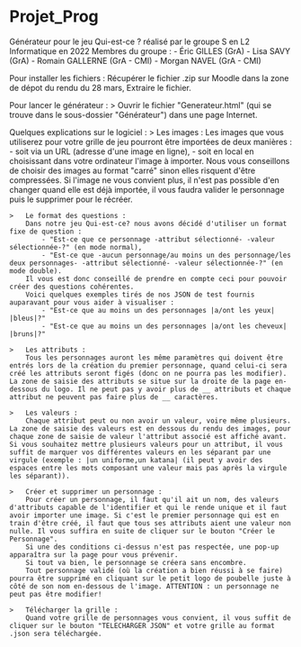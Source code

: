 # Projet_Prog
Générateur pour le jeu Qui-est-ce ? réalisé par le groupe S en L2 Informatique en 2022
Membres du groupe :
    - Éric GILLES (GrA)
    - Lisa SAVY (GrA)
    - Romain GALLERNE (GrA - CMI)
    - Morgan NAVEL (GrA - CMI)

Pour installer les fichiers :
    Récupérer le fichier .zip sur Moodle dans la zone de dépot du rendu du 28 mars,
    Extraire le fichier.

Pour lancer le générateur : 
    >   Ouvrir le fichier "Generateur.html" (qui se trouve dans le sous-dossier "Générateur") dans une page Internet.

Quelques explications sur le logiciel :
    >   Les images :
        Les images que vous utiliserez pour votre grille de jeu pourront être importées de deux manières :
            - soit via un URL (adresse d'une image en ligne),
            - soit en local en choisissant dans votre ordinateur l'image à importer.
        Nous vous conseillons de choisir des images au format "carré" sinon elles risquent d'être compressées. Si l'image ne vous convient plus, il n'est pas possible d'en changer quand elle est déjà importée, il vous faudra valider le personnage puis le supprimer pour le récréer.

    >   Le format des questions :
        Dans notre jeu Qui-est-ce? nous avons décidé d'utiliser un format fixe de question :
            - "Est-ce que ce personnage -attribut sélectionné- -valeur sélectionnée-?" (en mode normal),
            - "Est-ce que -aucun personnage/au moins un des personnage/les deux personnages- -attribut sélectionné- -valeur sélectionnée-?" (en mode double).
        Il vous est donc conseillé de prendre en compte ceci pour pouvoir créer des questions cohérentes.
        Voici quelques exemples tirés de nos JSON de test fournis auparavant pour vous aider à visualiser :
            - "Est-ce que au moins un des personnages |a/ont les yeux| |bleus|?"
            - "Est-ce que au moins un des personnages |a/ont les cheveux| |bruns|?"

    >   Les attributs :
        Tous les personnages auront les même paramètres qui doivent être entrés lors de la création du premier personnage, quand celui-ci sera créé les attributs seront figés (donc on ne pourra pas les modifier). La zone de saisie des attributs se situe sur la droite de la page en-dessous du logo. Il ne peut pas y avoir plus de __ attributs et chaque attribut ne peuvent pas faire plus de __ caractères.

    >   Les valeurs :
        Chaque attribut peut ou non avoir un valeur, voire même plusieurs. La zone de saisie des valeurs est en dessous du rendu des images, pour chaque zone de saisie de valeur l'attribut associé est affiché avant. Si vous souhaitez mettre plusieurs valeurs pour un attribut, il vous suffit de marquer vos différentes valeurs en les séparant par une virgule (exemple : |un uniforme,un katana| (il peut y avoir des espaces entre les mots composant une valeur mais pas après la virgule les séparant)).

    >   Créer et supprimer un personnage :
        Pour créer un personnage, il faut qu'il ait un nom, des valeurs d'attributs capable de l'identifier et qui le rende unique et il faut avoir importer une image. Si c'est le premier personnage qui est en train d'être créé, il faut que tous ses attributs aient une valeur non nulle. Il vous suffira en suite de cliquer sur le bouton "Créer le Personnage".
        Si une des conditions ci-dessus n'est pas respectée, une pop-up apparaîtra sur la page pour vous prévenir.
        Si tout va bien, le personnage se créera sans encombre.
        Tout personnage validé (où la création a bien réussi à se faire) pourra être supprimé en cliquant sur le petit logo de poubelle juste à côté de son nom en-dessous de l'image. ATTENTION : un personnage ne peut pas être modifier!

    >   Télécharger la grille : 
        Quand votre grille de personnages vous convient, il vous suffit de cliquer sur le bouton "TELECHARGER JSON" et votre grille au format .json sera téléchargée.